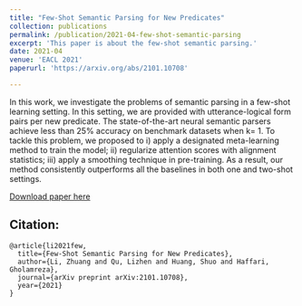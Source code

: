 ```yaml
---
title: "Few-Shot Semantic Parsing for New Predicates"
collection: publications
permalink: /publication/2021-04-few-shot-semantic-parsing
excerpt: 'This paper is about the few-shot semantic parsing.'
date: 2021-04
venue: 'EACL 2021'
paperurl: 'https://arxiv.org/abs/2101.10708'

---
```

In this work, we investigate the problems of semantic parsing in a few-shot learning setting. In this setting, we are provided with utterance-logical form pairs per new predicate. The state-of-the-art neural semantic parsers achieve less than 25% accuracy on benchmark datasets when k= 1. To tackle this problem, we proposed to i) apply a designated meta-learning method to train the model; ii) regularize attention scores with alignment statistics; iii) apply a smoothing technique in pre-training. As a result, our method consistently outperforms all the baselines in both one and two-shot settings.

[Download paper here](https://arxiv.org/abs/2101.10708)


Citation:
---
```
@article{li2021few,
  title={Few-Shot Semantic Parsing for New Predicates},
  author={Li, Zhuang and Qu, Lizhen and Huang, Shuo and Haffari, Gholamreza},
  journal={arXiv preprint arXiv:2101.10708},
  year={2021}
}
```
